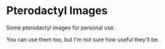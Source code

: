 # Pterodactyl Images
Some pterodactyl images for personal use.

You can use them too, but I'm not sure how useful they'll be.
